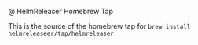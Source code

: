 @ HelmReleaser Homebrew Tap

This is the source of the homebrew tap for ```brew install helmreleaseer/tap/helmreleaser```

